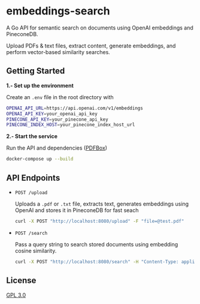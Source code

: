 # embeddings-search
A Go API for semantic search on documents using OpenAI embeddings and PineconeDB. 

Upload PDFs & text files, extract content, generate embeddings, and perform vector-based similarity searches.

## Getting Started

**1.- Set up the environment**

Create an `.env` file in the root directory with

```sh
OPENAI_API_URL=https://api.openai.com/v1/embeddings
OPENAI_API_KEY=your_openai_api_key
PINECONE_API_KEY=your_pinecone_api_key
PINECONE_INDEX_HOST=your_pinecone_index_host_url
```

**2.- Start the service**

Run the API and dependencies ([PDFBox](https://pdfbox.apache.org/))

```sh
docker-compose up --build
```



## API Endpoints

- `POST /upload`

    Uploads a `.pdf` or `.txt` file, extracts text, generates embeddings using OpenAI and stores it in PineconeDB for fast seach

    ```sh
    curl -X POST "http://localhost:8080/upload" -F "file=@test.pdf"
    ```

- `POST /search`

    Pass a query string to search stored documents using embedding cosine similarity.

    ```sh
    curl -X POST "http://localhost:8080/search" -H "Content-Type: application/json" -d '{"query": "breach of contract"}'

    ```



## License

[GPL 3.0](https://choosealicense.com/licenses/gpl-3.0/)

